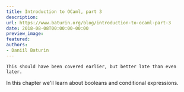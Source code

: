 ```yaml
---
title: Introduction to OCaml, part 3
description:
url: https://www.baturin.org/blog/introduction-to-ocaml-part-3
date: 2018-08-08T00:00:00-00:00
preview_image:
featured:
authors:
- Daniil Baturin
---
```



    This should have been covered earlier, but better late than even later.
In this chapter we'll learn about booleans and conditional expressions.
    
